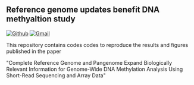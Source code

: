 ## Reference genome updates benefit DNA methyaltion study
[![Github](https://img.shields.io/badge/-Github-000?style=flat&logo=Github&logoColor=white)](https://github.com/functionalepigenomics)
[![Gmail](https://img.shields.io/badge/-Gmail-c14438?style=flat&logo=Gmail&logoColor=white)](mailto:dzheng.th@gmail.com)

This repository contains codes codes to reproduce the results and figures published in the paper

"Complete Reference Genome and Pangenome Expand Biologically Relevant Information for Genome-Wide DNA Methylation Analysis Using Short-Read Sequencing and Array Data"

